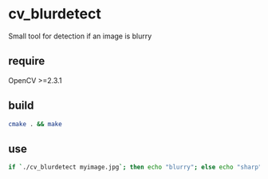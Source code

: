 # cv_blurdetect
Small tool for detection if an image is blurry

## require
OpenCV >=2.3.1

## build
```bash
cmake . && make
```

## use
```bash
if `./cv_blurdetect myimage.jpg`; then echo "blurry"; else echo "sharp"; fi
```
